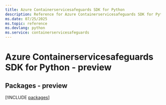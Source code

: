 ```yaml
---
title: Azure Containerservicesafeguards SDK for Python
description: Reference for Azure Containerservicesafeguards SDK for Python
ms.date: 07/25/2025
ms.topic: reference
ms.devlang: python
ms.service: containerservicesafeguards
---
```

# Azure Containerservicesafeguards SDK for Python - preview
## Packages - preview
[!INCLUDE [packages](containerservicesafeguards-index.md)]